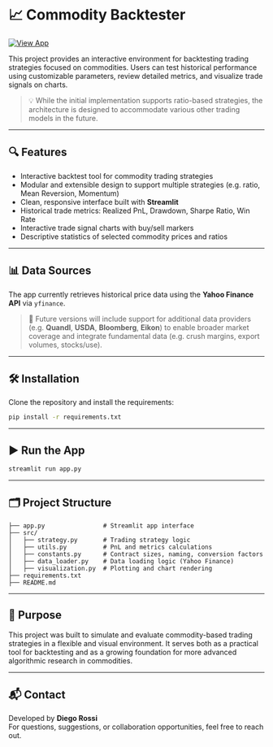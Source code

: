 # 📈 Commodity Backtester

[![View App](https://img.shields.io/badge/🚀%20Open%20App%20on-Streamlit-ff4b4b?style=for-the-badge&logo=streamlit&logoColor=white)](https://commodity-backtester.streamlit.app/)


This project provides an interactive environment for backtesting trading strategies focused on commodities. Users can test historical performance using customizable parameters, review detailed metrics, and visualize trade signals on charts.

> 💡 While the initial implementation supports ratio-based strategies, the architecture is designed to accommodate various other trading models in the future.

---

## 🔍 Features

- Interactive backtest tool for commodity trading strategies  
- Modular and extensible design to support multiple strategies (e.g. ratio, Mean Reversion, Momentum)  
- Clean, responsive interface built with **Streamlit**  
- Historical trade metrics: Realized PnL, Drawdown, Sharpe Ratio, Win Rate  
- Interactive trade signal charts with buy/sell markers  
- Descriptive statistics of selected commodity prices and ratios

---

## 📊 Data Sources

The app currently retrieves historical price data using the **Yahoo Finance API** via `yfinance`.  

> 📌 Future versions will include support for additional data providers (e.g. **Quandl**, **USDA**, **Bloomberg**, **Eikon**) to enable broader market coverage and integrate fundamental data (e.g. crush margins, export volumes, stocks/use).

---

## 🛠️ Installation

Clone the repository and install the requirements:

```bash
pip install -r requirements.txt
```

---

## ▶️ Run the App

```bash
streamlit run app.py
```

---

## 🗂️ Project Structure

```
├── app.py                # Streamlit app interface
├── src/
│   ├── strategy.py       # Trading strategy logic
│   ├── utils.py          # PnL and metrics calculations
│   ├── constants.py      # Contract sizes, naming, conversion factors
│   ├── data_loader.py    # Data loading logic (Yahoo Finance)
│   ├── visualization.py  # Plotting and chart rendering
├── requirements.txt
├── README.md
```

---

## 🧠 Purpose

This project was built to simulate and evaluate commodity-based trading strategies in a flexible and visual environment. It serves both as a practical tool for backtesting and as a growing foundation for more advanced algorithmic research in commodities.

---

## 📬 Contact

Developed by **Diego Rossi**  
For questions, suggestions, or collaboration opportunities, feel free to reach out.